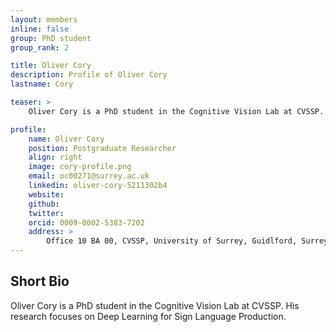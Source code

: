 ```yaml
---
layout: members
inline: false
group: PhD student
group_rank: 2

title: Oliver Cory
description: Profile of Oliver Cory
lastname: Cory

teaser: >
    Oliver Cory is a PhD student in the Cognitive Vision Lab at CVSSP. His research focuses on Deep Learning for Sign Language Production.

profile:
    name: Oliver Cory
    position: Postgraduate Researcher
    align: right
    image: cory-profile.png
    email: oc00271@surrey.ac.uk
    linkedin: oliver-cory-5211302b4
    website: 
    github: 
    twitter: 
    orcid: 0009-0002-5383-7202
    address: >
        Office 10 BA 00, CVSSP, University of Surrey, Guidlford, Surrey, GU27XH<br />
---
```

## Short Bio
Oliver Cory is a PhD student in the Cognitive Vision Lab at CVSSP. His research focuses on Deep Learning for Sign Language Production.